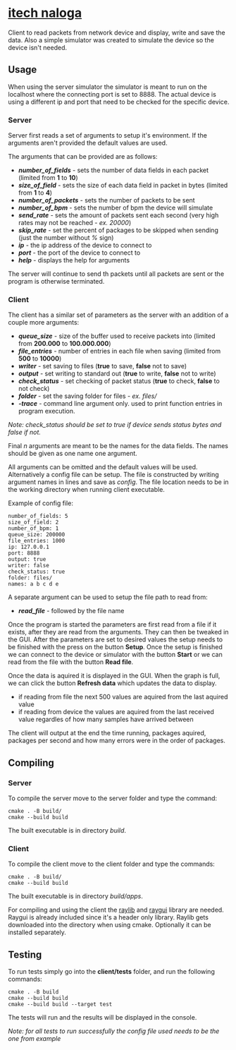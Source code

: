 # [itech naloga](https://github.com/smukvica/itech_naloga)

Client to read packets from network device and display, write and save the data. Also a simple simulator was created to simulate the device so the device isn't needed.

## Usage

When using the server simulator the simulator is meant to run on the localhost where the connecting port is set to 8888. The actual device is using a different ip and port that need to be checked for the specific device.

### Server

Server first reads a set of arguments to setup it's environment. If the arguments aren't provided the default values are used.

The arguments that can be provided are as follows:
* ***number_of_fields*** - sets the number of data fields in each packet (limited from **1** to **10**)
* ***size_of_field*** - sets the size of each data field in packet in bytes (limited from **1** to **4**)
* ***number_of_packets*** - sets the number of packets to be sent
* ***number_of_bpm*** - sets the number of bpm the device will simulate
* ***send_rate*** - sets the amount of packets sent each second (very high rates may not be reached - *ex. 20000*)
* ***skip_rate*** - set the percent of packages to be skipped when sending (just the number without *%* sign)
* ***ip*** - the ip address of the device to connect to
* ***port*** - the port of the device to connect to
* ***help*** - displays the help for arguments

The server will continue to send th packets until all packets are sent or the program is otherwise terminated.

### Client

The client has a similar set of parameters as the server with an addition of a couple more arguments:

* ***queue_size*** - size of the buffer used to receive packets into (limited from **200.000** to **100.000.000**)
* ***file_entries*** - number of entries in each file when saving (limited from **500** to **10000**)
* ***writer*** - set saving to files (**true** to save, **false** not to save)
* ***output*** - set writing to standard out (**true** to write, **false** not to write)
* ***check_status*** - set checking of packet status (**true** to check, **false** to not check)
* ***folder*** - set the saving folder for files - *ex. files/*
* ***-trace*** - command line argument only. used to print function entries in program execution.

*Note: check_status should be set to true if device sends status bytes and false if not.*

Final *n* arguments are meant to be the names for the data fields. The names should be given as one name one argument.

All arguments can be omitted and the default values will be used. Alternatively a config file can be setup. The file is constructed by writing argument names in lines and save as *config*. The file location needs to be in the working directory when running client executable.

Example of config file:

    number_of_fields: 5
    size_of_field: 2
    number_of_bpm: 1
    queue_size: 200000
    file_entries: 1000
    ip: 127.0.0.1
    port: 8888
    output: true
    writer: false
    check_status: true
    folder: files/
    names: a b c d e

A separate argument can be used to setup the file path to read from:

* ***read_file*** - followed by the file name

Once the program is started the parameters are first read from a file if it exists, after they are read from the arguments. They can then be tweaked in the GUI. After the parameters are set to desired values the setup needs to be finished with the press on the button **Setup**. Once the setup is finished we can connect to the device or simulator with the button **Start** or we can read from the file with the button **Read file**.

Once the data is aquired it is displayed in the GUI. When the graph is full, we can click the button **Refresh data** which updates the data to display.

- if reading from file the next 500 values are aquired from the last aquired value
- if reading from device the values are aquired from the last received value regardles of how many samples have arrived between

The client will output at the end the time running, packages aquired, packages per second and how many errors were in the order of packages.

## Compiling

### Server

To compile the server move to the server folder and type the command:

    cmake . -B build/
    cmake --build build

The built executable is in directory *build*.

### Client

To compile the client move to the client folder and type the commands:

    cmake . -B build/
    cmake --build build

The built executable is in directory *build/apps*.

For compiling and using the client the [raylib](https://github.com/raysan5/raylib) and [raygui](https://github.com/raysan5/raygui) library are needed. Raygui is already included since it's a header only library. Raylib gets downloaded into the directory when using cmake. Optionally it can be installed separately.

## Testing

To run tests simply go into the **client/tests** folder, and run the following commands:

    cmake . -B build
    cmake --build build 
    cmake --build build --target test

The tests will run and the results will be displayed in the console.

*Note: for all tests to run successfully the config file used needs to be the one from example*